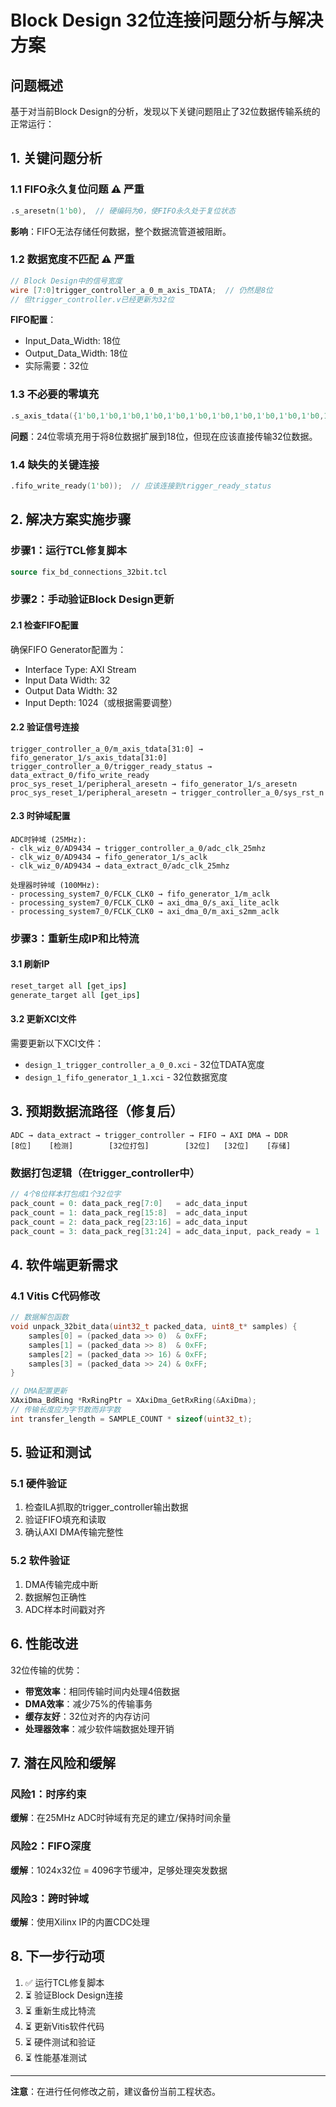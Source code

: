 # Block Design 32位连接问题分析与解决方案

## 问题概述

基于对当前Block Design的分析，发现以下关键问题阻止了32位数据传输系统的正常运行：

## 1. 关键问题分析

### 1.1 FIFO永久复位问题 ⚠️ **严重**
```verilog
.s_aresetn(1'b0),  // 硬编码为0，使FIFO永久处于复位状态
```
**影响**：FIFO无法存储任何数据，整个数据流管道被阻断。

### 1.2 数据宽度不匹配 ⚠️ **严重**
```verilog
// Block Design中的信号宽度
wire [7:0]trigger_controller_a_0_m_axis_TDATA;  // 仍然是8位
// 但trigger_controller.v已经更新为32位
```
**FIFO配置**：
- Input_Data_Width: 18位
- Output_Data_Width: 18位
- 实际需要：32位

### 1.3 不必要的零填充
```verilog
.s_axis_tdata({1'b0,1'b0,1'b0,1'b0,1'b0,1'b0,1'b0,1'b0,1'b0,1'b0,1'b0,1'b0,1'b0,1'b0,1'b0,1'b0,1'b0,1'b0,1'b0,1'b0,1'b0,1'b0,1'b0,1'b0,trigger_controller_a_0_m_axis_TDATA}),
```
**问题**：24位零填充用于将8位数据扩展到18位，但现在应该直接传输32位数据。

### 1.4 缺失的关键连接
```verilog
.fifo_write_ready(1'b0));  // 应该连接到trigger_ready_status
```

## 2. 解决方案实施步骤

### 步骤1：运行TCL修复脚本
```tcl
source fix_bd_connections_32bit.tcl
```

### 步骤2：手动验证Block Design更新

#### 2.1 检查FIFO配置
确保FIFO Generator配置为：
- Interface Type: AXI Stream
- Input Data Width: 32
- Output Data Width: 32
- Input Depth: 1024（或根据需要调整）

#### 2.2 验证信号连接
```
trigger_controller_a_0/m_axis_tdata[31:0] → fifo_generator_1/s_axis_tdata[31:0]
trigger_controller_a_0/trigger_ready_status → data_extract_0/fifo_write_ready
proc_sys_reset_1/peripheral_aresetn → fifo_generator_1/s_aresetn
proc_sys_reset_1/peripheral_aresetn → trigger_controller_a_0/sys_rst_n
```

#### 2.3 时钟域配置
```
ADC时钟域 (25MHz):
- clk_wiz_0/AD9434 → trigger_controller_a_0/adc_clk_25mhz
- clk_wiz_0/AD9434 → fifo_generator_1/s_aclk
- clk_wiz_0/AD9434 → data_extract_0/adc_clk_25mhz

处理器时钟域 (100MHz):
- processing_system7_0/FCLK_CLK0 → fifo_generator_1/m_aclk
- processing_system7_0/FCLK_CLK0 → axi_dma_0/s_axi_lite_aclk
- processing_system7_0/FCLK_CLK0 → axi_dma_0/m_axi_s2mm_aclk
```

### 步骤3：重新生成IP和比特流

#### 3.1 刷新IP
```tcl
reset_target all [get_ips]
generate_target all [get_ips]
```

#### 3.2 更新XCI文件
需要更新以下XCI文件：
- `design_1_trigger_controller_a_0_0.xci` - 32位TDATA宽度
- `design_1_fifo_generator_1_1.xci` - 32位数据宽度

## 3. 预期数据流路径（修复后）

```
ADC → data_extract → trigger_controller → FIFO → AXI DMA → DDR
[8位]    [检测]        [32位打包]        [32位]   [32位]    [存储]
```

### 数据打包逻辑（在trigger_controller中）
```verilog
// 4个8位样本打包成1个32位字
pack_count = 0: data_pack_reg[7:0]   = adc_data_input
pack_count = 1: data_pack_reg[15:8]  = adc_data_input  
pack_count = 2: data_pack_reg[23:16] = adc_data_input
pack_count = 3: data_pack_reg[31:24] = adc_data_input, pack_ready = 1
```

## 4. 软件端更新需求

### 4.1 Vitis C代码修改
```c
// 数据解包函数
void unpack_32bit_data(uint32_t packed_data, uint8_t* samples) {
    samples[0] = (packed_data >> 0)  & 0xFF;
    samples[1] = (packed_data >> 8)  & 0xFF;
    samples[2] = (packed_data >> 16) & 0xFF;
    samples[3] = (packed_data >> 24) & 0xFF;
}

// DMA配置更新
XAxiDma_BdRing *RxRingPtr = XAxiDma_GetRxRing(&AxiDma);
// 传输长度应为字节数而非字数
int transfer_length = SAMPLE_COUNT * sizeof(uint32_t);
```

## 5. 验证和测试

### 5.1 硬件验证
1. 检查ILA抓取的trigger_controller输出数据
2. 验证FIFO填充和读取
3. 确认AXI DMA传输完整性

### 5.2 软件验证
1. DMA传输完成中断
2. 数据解包正确性
3. ADC样本时间戳对齐

## 6. 性能改进

32位传输的优势：
- **带宽效率**：相同传输时间内处理4倍数据
- **DMA效率**：减少75%的传输事务
- **缓存友好**：32位对齐的内存访问
- **处理器效率**：减少软件端数据处理开销

## 7. 潜在风险和缓解

### 风险1：时序约束
**缓解**：在25MHz ADC时钟域有充足的建立/保持时间余量

### 风险2：FIFO深度
**缓解**：1024x32位 = 4096字节缓冲，足够处理突发数据

### 风险3：跨时钟域
**缓解**：使用Xilinx IP的内置CDC处理

## 8. 下一步行动项

1. ✅ 运行TCL修复脚本
2. ⏳ 验证Block Design连接
3. ⏳ 重新生成比特流
4. ⏳ 更新Vitis软件代码
5. ⏳ 硬件测试和验证
6. ⏳ 性能基准测试

---
**注意**：在进行任何修改之前，建议备份当前工程状态。
